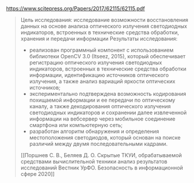 https://www.scitepress.org/Papers/2017/62115/62115.pdf

>Цель исследования: исследование возможности восстановления данных на основе анализа оптического излучения светодиодных индикаторов, встроенных в технические средства обработки, хранения и передачи информации
>Результаты исследования: 
>- реализован программный компонент с использованием библиотеки OpenCV 3.0 (Itseez, 2015), который обеспечивает регистрацию оптического излучения светодиодных индикаторов, встроенных в технические средства обработки информации, идентификацию источников оптического излучения, а также анализ вариаций яркости оптических источников; 
>- экспериментально подтверждена возможность кодирования похищаемой информации и ее передачи по оптическому каналу, а также декодирования оптического излучения светодиодных индикаторов и сохранении далее извлеченной информации на вебсервер через мобильное соединение смартфона или компьютерную сеть; 
>- разработан алгоритм обнаружения и определения местоположения светодиодов, который основан на поиске различий между двумя последовательными кадрами.
>
>[[Поршнев С. В., Беляев Д. О. Скрытые ТКУИ, обрабатываемой средствами вычислительной техники анализ результатов исследований Вестник УрФО. Безопасность в информационной сфере 2020]]